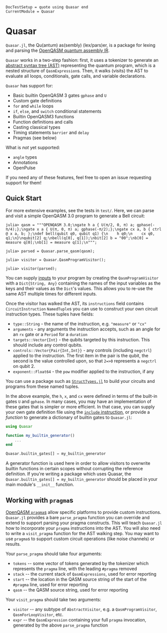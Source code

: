 ```@meta
DocTestSetup = quote using Quasar end
CurrentModule = Quasar
```

# Quasar

`Quasar.jl`, the Qu(antum) as(sembly) (lex/pars)er, is a package for lexing and parsing the [OpenQASM quantum assembly IR](https://openqasm.com/).

`Quasar` works in a two-step fashion: first, it uses a tokenizer to generate an [abstract syntax tree (AST)](https://en.wikipedia.org/wiki/Abstract_syntax_tree) representing the
quantum program, which is a nested structure of `QasmExpression`s.
Then, it walks (visits) the AST to evaluate all loops, conditionals, gate calls, and variable declarations.

`Quasar` has support for:

- Basic builtin OpenQASM 3 gates `gphase` and `U`
- Custom gate definitions
- `for` and `while` loops
- `if`, `else`, and `switch` conditional statements
- Builtin OpenQASM3 functions
- Function definitions and calls
- Casting classical types
- Timing statements `barrier` and `delay`
- Pragmas (see below)

What is *not* yet supported:
- `angle` types
- Annotations
- OpenPulse

If you need any of these features, feel free to open an issue requesting support for them!

## Quick Start

For more extensive examples, see the tests in `test/`. Here, we can parse and visit a simple OpenQASM 3.0 program to generate a Bell circuit:

```jldoctest
julia> qasm = """OPENQASM 3.0;\ngate h a { U(π/2, 0, π) a; gphase(-π/4);};\ngate x a { U(π, 0, π) a; gphase(-π/2);};\ngate cx a, b { ctrl @ x a, b; };\ndef bell(qubit q0, qubit q1) {\n    h q0;\n    cx q0, q1;\n}\nqubit[2] q;\nbell(q[0], q[1]);\nbit[2] b = "00";\nb[0] = measure q[0];\nb[1] = measure q[1];\n""";

julia> parsed = Quasar.parse_qasm(qasm);

julia> visitor = Quasar.QasmProgramVisitor();

julia> visitor(parsed);
```

You can supply [inputs](https://openqasm.com/language/directives.html#input-output) to your program
by creating the `QasmProgramVisitor` with a `Dict{String, Any}` containing the names of the input variables
as the keys and their values as the `Dict`'s values. This allows you to re-use the same AST multiple times
for different inputs.

Once the visitor has walked the AST, its `instructions` field contains `CircuitInstruction` `NamedTuple`s you can
use to construct your own circuit instruction types. These tuples have fields:

- `type::String` - the name of the instruction, e.g. `"measure"` or `"cx"`
- `arguments` - any arguments the instruction accepts, such as an angle for an `rx` gate or a `Period` for a `duration` 
- `targets::Vector{Int}` - the qubits targeted by this instruction. This should include any control qubits. 
- `controls::Vector{Pair{Int,Int}}` - any controls (including `negctrl`) applied to the instruction. The first item in the pair is the qubit, the second is the value controlled upon, so that `2=>0` represents a `negctrl` on qubit 2.
- `exponent::Float64` - the `pow` modifier applied to the instruction, if any

You can use a package such as [`StructTypes.jl`](https://github.com/JuliaData/StructTypes.jl) to build your circuits and programs from these named tuples.

In the above example, the `h`, `x`, and `cx` were defined in terms of the built-in gates `U` and `gphase`. In many cases, you may have an implementation of these
gates that is simpler or more efficient. In that case, you can supply your own gate definition file using the [`include` instruction](https://openqasm.com/language/comments.html#included-files), or provide a *function* to generate a dictionary of builtin gates to `Quasar.jl`:

```julia
using Quasar

function my_builtin_generator()
    ...
end

Quasar.builtin_gates[] = my_builtin_generator
```

A generator function is used here in order to allow visitors to overwrite builtin functions in certain scopes without corrupting the reference definition. If you're writing a package which uses Quasar, the `Quasar.builtin_gates[] = my_builtin_generator` should be placed in your main module's `__init__` function. 

## Working with `pragma`s

[OpenQASM `pragma`s](https://openqasm.com/language/directives.html#pragmas) allow specific platforms to provide custom instructions.
`Quasar.jl` provides a bare `parse_pragma` function you can override and extend to support parsing your pragma constructs. This will
teach `Quasar.jl` how to incorporate your `pragma` instructions into the AST. You will also need to write a `visit_pragma` function
for the AST walking step. You may want to use `pragma`s to support custom circuit operations (like noise channels) or results. 

Your `parse_pragma` should take four arguments:
- `tokens` -- some vector of tokens generated by the tokenizer which represents the `pragma` line, with the leading `#pragma` removed
- `stack` -- the current stack of `QasmExpressions`, used for error reporting
- `start` -- the location in the QASM source string of the start of the `#pragma` line, used for error reporting
- `qasm` -- the QASM source string, used for error reporting

Your `visit_pragma` should take two arguments:
- `visitor` -- any subtype of `AbstractVisitor`, e.g. a `QasmProgramVisitor`, `QasmForLoopVisitor`, etc.
- `expr` -- the `QasmExpression` containing your full `pragma` invocation, generated by the above `parse_pragma` function

